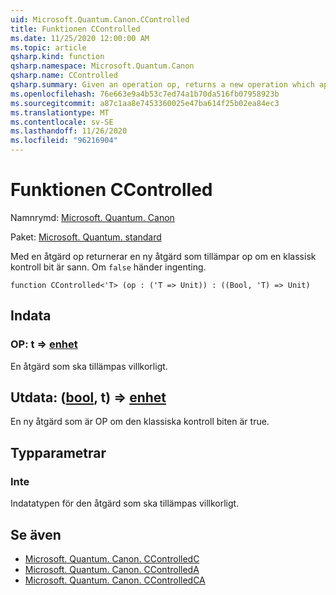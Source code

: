 ```yaml
---
uid: Microsoft.Quantum.Canon.CControlled
title: Funktionen CControlled
ms.date: 11/25/2020 12:00:00 AM
ms.topic: article
qsharp.kind: function
qsharp.namespace: Microsoft.Quantum.Canon
qsharp.name: CControlled
qsharp.summary: Given an operation op, returns a new operation which applies the op if a classical control bit is true. If `false`, nothing happens.
ms.openlocfilehash: 76e663e9a4b53c7ed74a1b70da516fb07958923b
ms.sourcegitcommit: a87c1aa8e7453360025e47ba614f25b02ea84ec3
ms.translationtype: MT
ms.contentlocale: sv-SE
ms.lasthandoff: 11/26/2020
ms.locfileid: "96216904"
---
```

# <a name="ccontrolled-function"></a>Funktionen CControlled

Namnrymd: [Microsoft. Quantum. Canon](xref:Microsoft.Quantum.Canon)

Paket: [Microsoft. Quantum. standard](https://nuget.org/packages/Microsoft.Quantum.Standard)


Med en åtgärd op returnerar en ny åtgärd som tillämpar op om en klassisk kontroll bit är sann. Om `false` händer ingenting.

```qsharp
function CControlled<'T> (op : ('T => Unit)) : ((Bool, 'T) => Unit)
```


## <a name="input"></a>Indata

### <a name="op--t--unit"></a>OP: t => [enhet](xref:microsoft.quantum.lang-ref.unit) 

En åtgärd som ska tillämpas villkorligt.



## <a name="output--boolt--unit"></a>Utdata: ([bool](xref:microsoft.quantum.lang-ref.bool), t) => [enhet](xref:microsoft.quantum.lang-ref.unit) 

En ny åtgärd som är OP om den klassiska kontroll biten är true.

## <a name="type-parameters"></a>Typparametrar

### <a name="t"></a>Inte

Indatatypen för den åtgärd som ska tillämpas villkorligt.

## <a name="see-also"></a>Se även

- [Microsoft. Quantum. Canon. CControlledC](xref:Microsoft.Quantum.Canon.CControlledC)
- [Microsoft. Quantum. Canon. CControlledA](xref:Microsoft.Quantum.Canon.CControlledA)
- [Microsoft. Quantum. Canon. CControlledCA](xref:Microsoft.Quantum.Canon.CControlledCA)